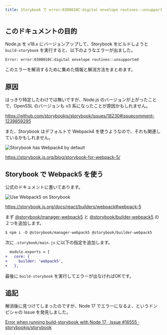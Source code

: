 ```yaml
---
title: Storybook で error:0308010C:digital envelope routines::unsupported というエラーが出た場合の対応方法
---
```


## このドキュメントの目的

Node.js を v18.x にバージョンアップして、Storybook をビルドしようと `build-storybook` を実行すると、以下のようなエラーが出ました。

```
Error: error:0308010C:digital envelope routines::unsupported
```

このエラーを解消するために集めた情報と解消方法をまとめます。



## 原因

はっきり特定したわけでは無いですが、Node.js のバージョンが上がったことで、OpenSSL のバージョンも v3 系になったことが原因かもしれません。

https://github.com/storybookjs/storybook/issues/18230#issuecomment-1239859295

また、Storybook はデフォルトで Webpack4 を使うようなので、それも関連しているかもしれません。

![Storybook has Webpack4 by default](https://mryhryki.com/file/U4sq8VEA9Z7e3Ll2KXSnEp8qm13Jl7u-Xi9pd-15eoMWl_4Q.webp)

https://storybook.js.org/blog/storybook-for-webpack-5/



## Storybook で Webpack5 を使う

公式のドキュメントに書いてあります。

![Use Webpack5 on Storybook](https://mryhryki.com/file/U4sqHsFfaqkUKC1HXC7JeR9a20ug3P7_OCf-PNJCsz-tXccA.webp)

https://storybook.js.org/docs/react/builders/webpack#webpack-5

まず [@storybook/manager-webpack5](https://www.npmjs.com/package/@storybook/manager-webpack5) と [@storybook/builder-webpack5](https://www.npmjs.com/package/@storybook/builder-webpack5) の２つを追加します。

```shell
$ npm i -D @storybook/manager-webpack5 @storybook/builder-webpack5
```

次に `.storybook/main.js` に以下の指定を追加します。

```diff
  module.exports = {
+   core: {
+     builder: 'webpack5',
+   },
```

最後に `build-storybook` を実行してエラーが出なければOKです。

## 追記

解消後に見つけてしまったのですが、Node 17 でエラーになるよ、というドンピシャの Issue を発見しました。

[Error when running build-storybook with Node 17 · Issue #16555 · storybookjs/storybook](https://github.com/storybookjs/storybook/issues/16555)


